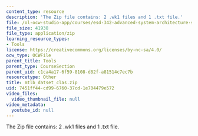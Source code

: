 ```yaml
---
content_type: resource
description: 'The Zip file contains: 2 .wk1 files and 1 .txt file.'
file: /ol-ocw-studio-app/courses/esd-342-advanced-system-architecture-spring-2006/7451ff44cd99676037cd1e704479e572_mtlb_datset_clas.zip
file_size: 41938
file_type: application/zip
learning_resource_types:
- Tools
license: https://creativecommons.org/licenses/by-nc-sa/4.0/
ocw_type: OCWFile
parent_title: Tools
parent_type: CourseSection
parent_uid: c1ca4a17-6f59-8108-d82f-a81514c7ec7b
resourcetype: Other
title: mtlb_datset_clas.zip
uid: 7451ff44-cd99-6760-37cd-1e704479e572
video_files:
  video_thumbnail_file: null
video_metadata:
  youtube_id: null
---
```

The Zip file contains: 2 .wk1 files and 1 .txt file.